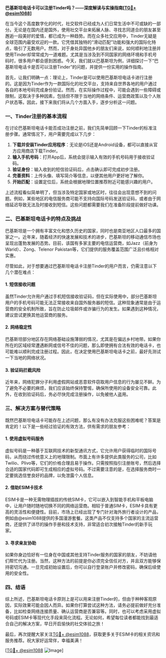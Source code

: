 **巴基斯坦电话卡可以注册Tinder吗？——深度解读与实操指南[[TG💪+ @esim1088](https://t.me/s/esim1088)]**

在当今这个高度数字化的时代，社交软件已经成为人们日常生活中不可或缺的一部分。无论是在国内还是国外，使用社交平台来拓展人脉、寻找志同道合的朋友甚至邂逅一段美好的爱情，都已成为一种趋势。而在众多社交应用中，Tinder无疑是全球范围内最受欢迎的一款。它凭借其独特的“滑动匹配”功能和强大的国际化特点，吸引了无数用户。然而，对于身处异国他乡的朋友们来说，如何顺利地注册并使用Tinder却常常成为一道难题。尤其是当涉及到不同国家的网络环境和手机号码时，很多用户都会感到困惑。今天，我们就以巴基斯坦为例，详细探讨一下“巴基斯坦电话卡是否可以注册Tinder”的问题，并提供一份实用的操作指南。

首先，让我们明确一点：理论上，Tinder是可以使用巴基斯坦电话卡进行注册的。这是因为Tinder作为一款国际化的社交平台，支持来自世界各地的用户通过各自的本地号码完成身份验证。然而，在实际操作过程中，可能会遇到一些障碍或限制，这取决于多种因素，包括但不限于当地的网络条件、运营商政策以及个人账户状态等。因此，接下来我们将从几个方面入手，逐步分析这一问题。

### 一、Tinder注册的基本流程

在讨论巴基斯坦电话卡能否成功注册之前，我们先简单回顾一下Tinder的标准注册步骤。通常情况下，用户需要完成以下几步：

1. **下载并安装Tinder应用程序**：无论是iOS还是Android设备，都可以直接从官方应用商店下载Tinder。
2. **输入手机号码**：打开App后，系统会提示输入有效的手机号码用于接收验证码。
3. **验证身份**：输入收到的短信验证码后，点击确认即可完成初步注册。
4. **完善资料**：上传头像、填写简介等信息，以便其他用户更好地了解你。
5. **开始匹配**：设置定位后，系统会根据地理位置推荐附近可能感兴趣的用户。

上述流程看似简单明了，但当涉及特定国家或地区时，往往会出现意想不到的问题。例如，某些地区的电信服务商可能不支持向国际号码发送验证码，或者由于网络延迟导致无法及时接收到短信。这些问题都需要我们在准备阶段提前做好功课。

### 二、巴基斯坦电话卡的特点及挑战

巴基斯坦是一个拥有丰富文化和悠久历史的国家，同时也是南亚地区人口最多的国家之一。近年来，随着经济的快速发展和技术的进步，巴基斯坦的移动通信市场也呈现出蓬勃发展的态势。目前，该国有多家主要的电信运营商，如Jazz（前身为Warid）、Zong、Telenor Pakistan等，它们提供的服务覆盖范围广泛且价格相对实惠。

尽管如此，对于想要通过巴基斯坦电话卡注册Tinder的用户而言，仍需注意以下几个潜在难点：

#### 1. 短信接收问题
虽然Tinder允许用户通过手机短信接收验证码，但在实际使用中，部分巴基斯坦用户的手机号码可能无法正常接收来自国外服务器的短信。这种现象通常是由于运营商的安全机制所致，旨在防止垃圾邮件或诈骗行为的发生。如果遇到这种情况，建议尝试更换其他运营商的服务。

#### 2. 网络稳定性
巴基斯坦部分地区存在网络基础设施薄弱的情况，尤其是在偏远乡村地带。如果你所在的区域经常遭遇断网或信号不佳的问题，那么即使拥有合法有效的电话卡，也可能难以顺利完成注册过程。因此，在决定使用巴基斯坦电话卡之前，最好先测试一下当地的网络状况。

#### 3. 验证码拦截风险
近年来，网络犯罪分子利用虚假网站或恶意软件窃取用户信息的行为屡见不鲜。为了避免不必要的麻烦，我们应该始终保持警惕，确保所使用的设备安全可靠。此外，在收到验证码后，务必尽快完成注册操作，以免被他人盗用。

### 三、解决方案与替代策略

既然巴基斯坦电话卡可能存在上述问题，那么有没有办法克服这些困难呢？答案是肯定的！以下是一些经过验证的有效方法，供有需求的朋友参考：

#### 1. 使用虚拟号码服务
虚拟号码是一种基于互联网技术的新型通讯方式，它允许用户获得临时的国际号码，从而绕过传统意义上的地理限制。市面上有许多提供此类服务的公司，比如Twilio、Plivo等，它们的价格合理且易于操作。只需按照指引注册账号，然后选择合适的国家代码即可生成相应的虚拟号码。不过需要注意的是，在选择服务商时一定要挑选信誉良好的品牌，以免泄露个人信息。

#### 2. 借助ESIM卡技术
ESIM卡是一种无需物理插拔的传统SIM卡，它可以嵌入到智能手机和平板电脑中，让用户随时随地切换不同的网络运营商。相较于普通SIM卡，ESIM卡具有更高的灵活性和便捷性。目前，市场上已经出现了专门针对海外旅行者设计的产品，例如由@esim1088提供的多国漫游套餐。这类产品不仅支持多个国家的主流运营商，还提供了详尽的操作手册和技术支持，非常适合初次接触Tinder的新手玩家。

#### 3. 寻求亲友协助
如果你身边恰好有一位身在中国或其他支持Tinder服务的国家的朋友，不妨请他们帮忙代为注册。当然，这种方法的前提是你必须完全信任对方，并且双方能够保持密切沟通。一旦完成初始设置后，你可以自行登录账户并修改密码，确保后续使用的安全性。

### 四、结语

综上所述，巴基斯坦电话卡原则上是可以用来注册Tinder的，但由于种种客观原因，实际效果可能会因人而异。如果你打算尝试这种方法，请务必提前做好充分准备，比如检查网络连接质量、确认运营商是否兼容等。同时，也可以考虑采用虚拟号码或ESIM卡等现代化手段来简化流程。无论如何，希望每位读者都能找到最适合自己的解决方案，早日开启愉快的社交体验之旅！

最后，再次提醒大家关注[TG💪+ @esim1088](https://t.me/s/esim1088)，获取更多关于ESIM卡的相关资讯和服务推荐。祝大家好运常伴，幸福美满！

[[TG💪+ @esim1088](https://t.me/s/esim1088) ![Image](https://i.postimg.cc/4NQfJmqS/Snipaste-2025-05-13-00-14-12.png)]